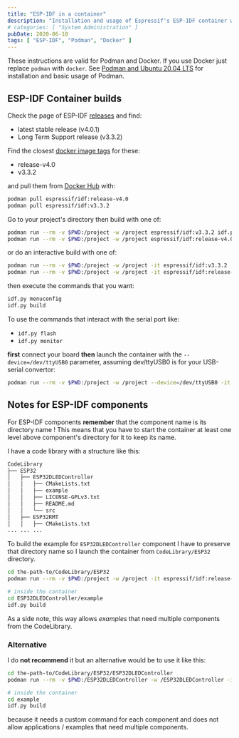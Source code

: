 ```yaml
---
title: "ESP-IDF in a container"
description: "Installation and usage of Espressif's ESP-IDF container with Podman or Docker"
# categories: [ "System Administration" ]
pubDate: 2020-06-10
tags: [ "ESP-IDF", "Podman", "Docker" ]
---
```


These instructions are valid for Podman and Docker. If you use Docker just replace `podman` with `docker`.
See [Podman and Ubuntu 20.04 LTS](/blog/podman_and_ubuntu) for installation and basic usage of Podman.

## ESP-IDF Container builds

Check the page of ESP-IDF [releases](https://github.com/espressif/esp-idf/releases) and find:

- latest stable release (v4.0.1)
- Long Term Support release (v3.3.2)

Find the closest [docker image tags](https://hub.docker.com/r/espressif/idf/tags) for these:

- release-v4.0
- v3.3.2

and pull them from [Docker Hub](https://hub.docker.com/) with:

```sh
podman pull espressif/idf:release-v4.0
podman pull espressif/idf:v3.3.2
```

Go to your project's directory then build with one of:

```sh
podman run --rm -v $PWD:/project -w /project espressif/idf:v3.3.2 idf.py build
podman run --rm -v $PWD:/project -w /project espressif/idf:release-v4.0 idf.py build
```

or do an interactive build with one of:

```sh
podman run --rm -v $PWD:/project -w /project -it espressif/idf:v3.3.2
podman run --rm -v $PWD:/project -w /project -it espressif/idf:release-v4.0
```

then execute the commands that you want:

```sh
idf.py menuconfig
idf.py build
```

To use the commands that interact with the serial port like:

- `idf.py flash`
- `idf.py monitor`

**first** connect your board **then** launch the container with the `--device=/dev/ttyUSB0` parameter, assuming dev/ttyUSB0 is for your USB-serial convertor:

```sh
podman run --rm -v $PWD:/project -w /project --device=/dev/ttyUSB0 -it espressif/idf:release-v4.0
```

## Notes for ESP-IDF components

For ESP-IDF components **remember** that the component name is its directory name !
This means that you have to start the container at least one level above component's directory
for it to keep its name.

I have a code library with a structure like this:

```txt
CodeLibrary
├── ESP32
│   ├── ESP32DLEDController
│   │   ├── CMakeLists.txt
│   │   ├── example
│   │   ├── LICENSE-GPLv3.txt
│   │   ├── README.md
│   │   └── src
│   ├── ESP32RMT
│   │   ├── CMakeLists.txt
... ... ...

```

To build the example for `ESP32DLEDController` component I have to preserve that directory name so I launch the
container from `CodeLibrary/ESP32` directory.

```sh
cd the-path-to/CodeLibrary/ESP32
podman run --rm -v $PWD:/project -w /project -it espressif/idf:release-v4.0

# inside the container
cd ESP32DLEDController/example
idf.py build
```

As a side note, this way allows *examples* that need multiple components from the CodeLibrary.

### Alternative

I do **not recommend** it but an alternative would be to use it like this:

```sh
cd the-path-to/CodeLibrary/ESP32/ESP32DLEDController
podman run --rm -v $PWD:/ESP32DLEDController -w /ESP32DLEDController -it espressif/idf:release-v4.0

# inside the container
cd example
idf.py build
```

because it needs a custom command for each component and does not allow applications / examples that need multiple components.
